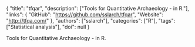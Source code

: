 {
  "title": "tfqar",
  "description": ["Tools for Quantitative Archaeology - in R."],
  "links": {
    "GitHub": "https://github.com/sslarch/tfqar",
    "Website": "http://tfqa.com/"
  },
  "authors": ["sslarch"],
  "categories": ["R"],
  "tags": ["Statistical analysis"],
  "doi": null
}

<!-- Generated by csv2md.R – do not edit by hand -->

Tools for Quantitative Archaeology - in R.